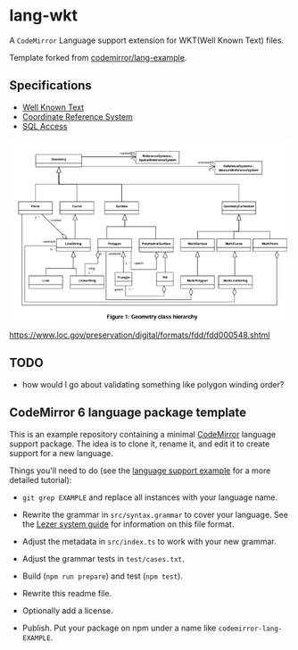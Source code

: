 # lang-wkt

A `CodeMirror` Language support extension for WKT(Well Known Text) files.

Template forked from [codemirror/lang-example](https://github.com/codemirror/lang-example).

## Specifications

- [Well Known Text](https://www.ogc.org/publications/standard/sfa/)
- [Coordinate Reference System](https://www.ogc.org/publications/standard/wkt-crs/)
- [SQL Access](https://www.ogc.org/publications/standard/sfs/)

![A UML class diagram for WKT Geometries](./wkt_class_uml.png)

https://www.loc.gov/preservation/digital/formats/fdd/fdd000548.shtml

## TODO

- how would I go about validating something like polygon winding order?

## CodeMirror 6 language package template

This is an example repository containing a minimal [CodeMirror](https://codemirror.net/6/) language support package. The idea is to clone it, rename it, and edit it to create support for a new language.

Things you'll need to do (see the [language support example](https://codemirror.net/6/examples/lang-package/) for a more detailed tutorial):

 * `git grep EXAMPLE` and replace all instances with your language name.

 * Rewrite the grammar in `src/syntax.grammar` to cover your language. See the [Lezer system guide](https://lezer.codemirror.net/docs/guide/#writing-a-grammar) for information on this file format.

 * Adjust the metadata in `src/index.ts` to work with your new grammar.

 * Adjust the grammar tests in `test/cases.txt`.

 * Build (`npm run prepare`) and test (`npm test`).

 * Rewrite this readme file.

 * Optionally add a license.

 * Publish. Put your package on npm under a name like `codemirror-lang-EXAMPLE`.